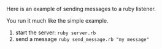 Here is an example of sending messages to a ruby listener.

You run it much like the simple example.

1. start the server: `ruby server.rb`
2. send a message `ruby send_message.rb "my message"`
